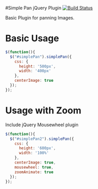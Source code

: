 #Simple Pan jQuery Plugin [![Build Status](https://travis-ci.org/naughtydavid/simplePan.svg?branch=master)](https://travis-ci.org/naughtydavid/simplePan)

Basic Plugin for panning Images.


Basic Usage
===========
```javascript
$(function(){  
  $("#simplePan").simplePan({  
    css: {  
      height: '500px',  
      width: '400px'  
    },  
    centerImage: true  
  });  
});  

```

Usage with Zoom
===============

Include jQuery Mousewheel plugin

```javascript
$(function(){  
  $("#simplePan2").simplePan({  
    css: {  
      height: '600px',  
      width: '100%'  
    },  
    centerImage: true,  
    mousewheel: true,  
    zoomAnimate: true  
  });  
});  
```